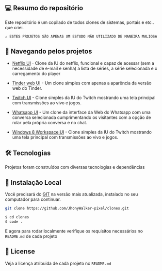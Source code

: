 ## 💻 Resumo do repositório

Este repositório é um copilado de todos clones de sistemas, portais e etc.. que criei.

```text
⚠ ESTES PROJETOS SÃO APENAS UM ESTUDO NÃO UTILIZADO DE MANEIRA MALIOSA
```

## 🚩 Navegando pelos projetos

- [Netflix UI](https://github.com/JhonyWalker-pixel/clone/tree/master/netflix-simpleui) - Clone da IU do netflix, funcional e capaz de acessar (sem a necessidade de e-mail e senha) a lista de séries, a série selecionada e o carregamento do player

- [Tinder web UI](https://github.com/JhonyWalker-pixel/clone/tree/master/tinder-web-cloneui) - Um clone simples com apenas a aparência da versão web do Tinder.


- [Twitch UI](https://github.com/JhonyWalker-pixel/clone/tree/master/twitch-ui) - Clone simples da IU do Twitch mostrando uma tela principal com transmissões ao vivo e jogos.

- [Whatsapp UI](https://github.com/JhonyWalker-pixel/games/tree/master/trex-game) - Um clone da interface da Web do Whatsapp com uma conversa selecionada cumprimentando os visitantes com a opção de rolar pela própria conversa e no chat.

- [Windows 8 Workspace UI](https://github.com/JhonyWalker-pixel/games/tree/master/trex-game) - Clone simples da IU do Twitch mostrando uma tela principal com transmissões ao vivo e jogos.


## 🛠 Tecnologias

Projetos foram construídos com diversas tecnologias e dependências

## 🔨 Instalação Local

Você precisará do [GIT](https://git-scm.com/) na versão mais atualizada, instalado no seu computador para continuar.

```bash
git clone https://github.com/JhonyWalker-pixel/clones.git

$ cd clones
$ code .
```

E agora para rodar localmente verifique os requisitos necessários no `README.md` de cada projeto

## 📖 License

Veja a licença atribuida de cada projeto no `README.md`
